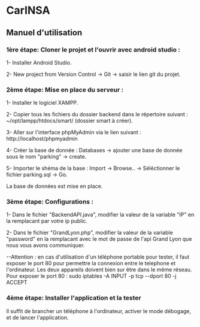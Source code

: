 # CarINSA

## Manuel d'utilisation

### 1ère étape: Cloner le projet et l'ouvrir avec android studio :

1-  Installer Android Studio.

2-  New project from Version Control -> Git -> saisir le lien git du projet.

### 2ème étape: Mise en place du serveur :

1-  Installer le logiciel XAMPP.

2-  Copier tous les fichiers du dossier backend dans le répertoire suivant : ~/opt/lampp/htdocs/smart/ (dossier smart à créer).

3-  Aller sur l'interface phpMyAdmin via le lien suivant : http://localhost/phpmyadmin

4-  Créer la base de donnée : Databases -> ajouter une base de donnée sous le nom "parking" -> create.

5-  Importer le shéma de la base : Import -> Browse.. -> Séléctionner le fichier parking.sql -> Go.

La base de données est mise en place.

### 3ème étape: Configurations :

1-  Dans le fichier "BackendAPI.java", modifier la valeur de la variable "IP" en la remplacant par votre ip public.

2-  Dans le fichier "GrandLyon.php", modifier la valeur de la variable "password" en la remplacant avec le mot de passe de l'api Grand Lyon que nous vous avons communiquer.

--Attention : en cas d'utilisation d'un téléphone portable pour tester, il faut exposer le port 80 pour permettre la connexion entre le telephone et l'ordinateur. Les deux appareils doivent bien sur être dans le même réseau.
Pour exposer le port 80 : sudo iptables -A INPUT -p tcp --dport 80 -j ACCEPT

### 4ème étape: Installer l'application et la tester

Il suffit de brancher un téléphone à l'ordinateur, activer le mode débogage, et de lancer l'application.
